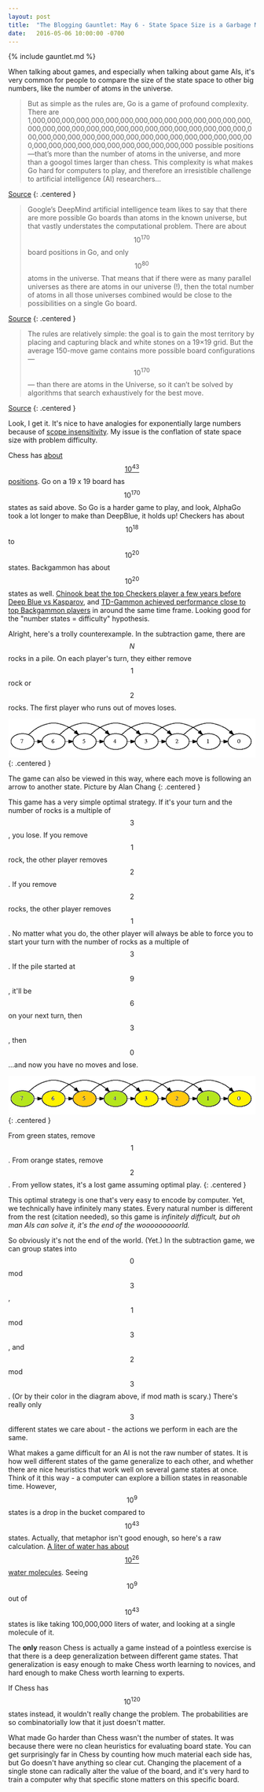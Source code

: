 ```yaml
---
layout: post
title:  "The Blogging Gauntlet: May 6 - State Space Size is a Garbage Metric"
date:   2016-05-06 10:00:00 -0700
---
```


{% include gauntlet.md %}

When talking about games, and especially when talking about game AIs,
it's very common for people to compare the size
of the state space to other big numbers, like the number of atoms in the
universe.

> But as simple as the rules are, Go is a game of profound complexity. There are 1,000,000,000,000,000,000,000,000,000,000,000,000,000,000,000,000,000,000,000,000,000,000,000,000,000,000,000,000,000,000,000,000,000,000,000,000,000,000,000,000,000,000,000,000,000,000,000,000,000,000,000,000,000,000,000,000,000 possible positions—that’s more than the number of atoms in the universe, and more than a googol times larger than chess. This complexity is what makes Go hard for computers to play, and therefore an irresistible challenge to artificial intelligence (AI) researchers...

[Source](https://googleblog.blogspot.com/2016/01/alphago-machine-learning-game-go.html)
{: .centered }

> Google’s DeepMind artificial intelligence team likes to say that there are more possible Go boards than atoms in the known universe, but that vastly understates the computational problem. There are about $$10^{170}$$ board positions in Go, and only $$10^{80}$$ atoms in the universe. That means that if there were as many parallel universes as there are atoms in our universe (!), then the total number of atoms in all those universes combined would be close to the possibilities on a single Go board.

[Source](http://www.slate.com/articles/technology/technology/2016/03/google_s_alphago_defeated_go_champion_lee_sedol_ken_jennings_explains_what.html)
{: .centered }

> The rules are relatively simple: the goal is to gain the most territory by placing and capturing black and white stones on a 19×19 grid. But the average 150-move game contains more possible board configurations — $$10^{170}$$ — than there are atoms in the Universe, so it can’t be solved by algorithms that search exhaustively for the best move.

[Source](http://www.nature.com/news/google-ai-algorithm-masters-ancient-game-of-go-1.19234)
{: .centered }

Look, I get it. It's nice to have analogies for exponentially large
numbers because of [scope insensitivity](https://en.wikipedia.org/wiki/Scope_neglect).
My issue is the conflation of state space size with problem difficulty.

Chess has [about $$10^43$$ positions](https://en.wikipedia.org/wiki/Shannon_number).
Go on a 19 x 19 board has $$10^{170}$$ states as said above. So Go is a harder game to play,
and look, AlphaGo took a lot longer to make than DeepBlue, it holds up!
Checkers has about $$10^18$$ to $$10^20$$ states. Backgammon has about $$10^20$$
states as well. [Chinook beat the top Checkers player a few years before
Deep Blue vs Kasparov](https://en.wikipedia.org/wiki/Chinook_%28draughts_player%29),
and [TD-Gammon achieved performance close to top Backgammon players](https://en.wikipedia.org/wiki/TD-Gammon)
in around the same time frame. Looking good for the "number states = difficulty"
hypothesis.

Alright, here's a trolly counterexample. In the subtraction
game, there are $$N$$ rocks in a pile. On each player's turn, they either
remove $$1$$ rock or $$2$$ rocks. The first player who runs out of moves
loses.

![Subtraction game](/public/may6/sub.png)
{: .centered }

The game can also be viewed in this way, where each move is following
an arrow to another state. Picture by Alan Chang
{: .centered }


This game has a very simple optimal strategy. If it's your turn and the
number of rocks is a multiple of $$3$$, you lose. If you remove $$1$$
rock, the other player removes $$2$$. If you remove $$2$$ rocks, the
other player removes $$1$$. No matter what you do, the other player
will always be able to force you to start your turn with the number
of rocks as a multiple of $$3$$. If the pile started at $$9$$, it'll be
$$6$$ on your next turn, then $$3$$, then $$0$$...and now you have no moves and
lose.

![Subtraction game strategy](/public/may6/substrat.png)
{: .centered }

From green states, remove $$1$$. From orange states, remove $$2$$.
From yellow states, it's a lost game assuming optimal play.
{: .centered }

This optimal strategy is one that's very easy to encode by computer.
Yet, we technically have infinitely many states. Every natural number
is different from the rest (citation needed), so this game is
*infinitely difficult, but oh man AIs can solve it, it's the end of
the wooooooooorld.*

So obviously it's not the end of the world. (Yet.) In the subtraction
game, we can group states into $$0$$ mod $$3$$, $$1$$ mod $$3$$, and
$$2$$ mod $$3$$. (Or by their color in the diagram above, if mod math
is scary.) There's really only $$3$$ different states we care about -
the actions we perform in each are the same.

What makes a game difficult for an AI is not the raw number of states.
It is how well different states of the game generalize to each other, and
whether there are nice heuristics that work well on several game states at once.
Think of it this way - a computer can explore a billion states in reasonable
time. However, $$10^9$$ states is a drop in the bucket compared to $$10^43$$
states. Actually, that metaphor isn't good enough, so here's a raw calculation.
[A liter of water has about $$10^26$$ water molecules](http://www.wolframalpha.com/input/?i=how+many+atoms+are+in+a+liter+of+water).
Seeing $$10^9$$ out of $$10^43$$ states is like taking 100,000,000 liters
of water, and looking at a single molecule of it.

The **only** reason Chess is actually a game instead of a pointless exercise
is that there is a deep generalization between different game states. That
generalization is easy enough to make Chess worth learning to novices,
and hard enough to make Chess worth learning to experts.

If Chess has $$10^120$$ states instead, it wouldn't really change the problem.
The probabilities are so combinatorially low that it just doesn't matter.

What made Go harder than Chess wasn't the number of states. It was because
there were no clean heuristics for evaluating board state. You can get
surprisingly far in Chess by counting how much material each side has,
but Go doesn't have anything so clear cut. Changing the placement of a single
stone can radically alter the value of the board, and it's very hard to
train a computer why that specific stone matters on this specific board.


